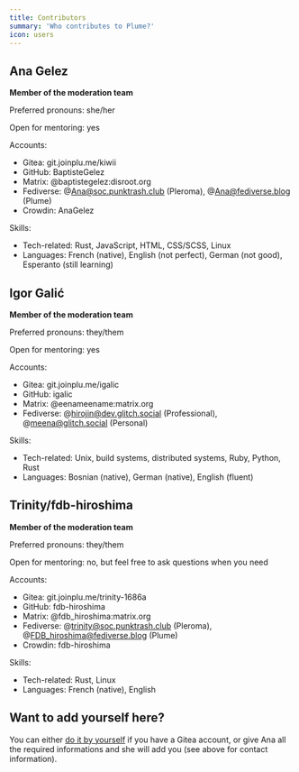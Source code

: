 ```yaml
---
title: Contributors
summary: 'Who contributes to Plume?'
icon: users
---
```


## Ana Gelez

**Member of the moderation team**

Preferred pronouns: she/her

Open for mentoring: yes

Accounts:

- Gitea: git.joinplu.me/kiwii
- GitHub: BaptisteGelez
- Matrix: @baptistegelez:disroot.org
- Fediverse: @Ana@soc.punktrash.club (Pleroma), @Ana@fediverse.blog (Plume)
- Crowdin: AnaGelez

Skills:

- Tech-related: Rust, JavaScript, HTML, CSS/SCSS, Linux
- Languages: French (native), English (not perfect), German (not good), Esperanto (still learning)

## Igor Galić

**Member of the moderation team**

Preferred pronouns: they/them

Open for mentoring: yes

Accounts:

- Gitea: git.joinplu.me/igalic
- GitHub: igalic
- Matrix: @eenameename:matrix.org
- Fediverse: @hirojin@dev.glitch.social (Professional), @meena@glitch.social (Personal)

Skills:

- Tech-related: Unix, build systems, distributed systems, Ruby, Python, Rust
- Languages: Bosnian (native), German (native), English (fluent)

## Trinity/fdb-hiroshima

**Member of the moderation team**

Preferred pronouns: they/them

Open for mentoring: no, but feel free to ask questions when you need

Accounts:

- Gitea: git.joinplu.me/trinity-1686a
- GitHub: fdb-hiroshima
- Matrix: @fdb_hiroshima:matrix.org
- Fediverse: @trinity@soc.punktrash.club (Pleroma), @FDB_hiroshima@fediverse.blog (Plume)
- Crowdin: fdb-hiroshima

Skills:

- Tech-related: Rust, Linux
- Languages: French (native), English

## Want to add yourself here?

You can either [do it by yourself](https://git.joinplu.me/plume/documentation/_edit/main/source/organization/contributors.html.md)
if you have a Gitea account, or give Ana all the required informations and she will add you (see above for contact information).
